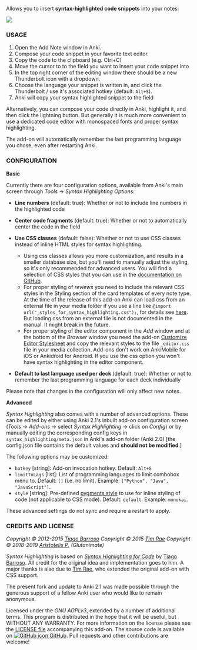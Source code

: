 <!-- BANNER -->

Allows you to insert **syntax-highlighted code snippets** into your notes:

![](https://raw.githubusercontent.com/glutanimate/syntax-highlighting/master/screenshots/screenshot_python.png)

<!-- CHANGELOG -->

### USAGE

1. Open the Add Note window in Anki.
2. Compose your code snippet in your favorite text editor.
3. Copy the code to the clipboard (e.g. Ctrl+C)
4. Move the cursor to to the field you want to insert your code snippet into
5. In the top right corner of the editing window there should be a new Thunderbolt icon with a dropdown.
6. Choose the language your snippet is written in, and click the Thunderbolt / use it's associated hotkey (default: `Alt+S`).
7. Anki will copy your syntax highlighted snippet to the field

Alternatively, you can compose your code directly in Anki, highlight it, and then click the lightning button. But generally it is much more convenient to use a dedicated code editor with monospaced fonts and proper syntax highlighting.

The add-on will automatically remember the last programming language you chose, even after restarting Anki.

### CONFIGURATION

**Basic**

Currently there are four configuration options, available from Anki's main screen through *Tools* → *Syntax Highlighting Options*:

- **Line numbers** (default: true): Whether or not to include line numbers in the highlighted code
- **Center code fragments** (default: true): Whether or not to automatically center the code in the field
- **Use CSS classes** (default: false): Whether or not to use CSS classes instead of inline HTML styles for syntax highlighting.

    - Using css classes allows you more customization, and results in a smaller database size, but you'll need to manually adjust the styling, so it's only recommended for advanced users. You will find a selection of CSS styles that you can use in the [documentation on GitHub](https://github.com/glutanimate/syntax-highlighting/blob/master/docs/css.md). 
    - For proper styling of *reviews* you need to include the relevant CSS styles in the Styling section of the card templates of every note type. At the time of the release of this add-on Anki can load css from an external file in your media folder if you use  a line like `@import url("_styles_for_syntax_highlighting.css");`, for details see [here](https://apps.ankiweb.net/docs/manual.html#media18). But loading css from an external file is not documented in the manual. It might break in the future.
    - For proper styling of the editor component in the *Add* window and at the bottom of the *Browser* window you need the add-on [Customize Editor Stylesheet](https://ankiweb.net/shared/info/1215991469) and copy the relevant styles to the file `_editor.css` file in your media collection. Add-ons don't work on AnkiMobile for iOS or Ankidroid for Android. If you use the css option you won't have syntax highlighting in the editor component.

- **Default to last language used per deck** (default: true): Whether or not to remember the last programming language for each deck individually

Please note that changes in the configuration will only affect new notes.

**Advanced**

*Syntax Highlighting* also comes with a number of advanced options. These can be edited by either using Anki 2.1's inbuilt add-on configuration screen (*Tools* → *Add-ons* → select *Syntax Highlighting* → click on *Config*) or by manually editing the corresponding config keys in `syntax_highlighting/meta.json` in Anki's add-on folder (Anki 2.0) [the config.json file contains the default values and **should not be modified**.]

The following options may be customized:

- `hotkey` [string]: Add-on invocation hotkey. Default: `Alt+S`
- `limitToLags` [list]: List of programming languages to limit combobox menu to. Default: `[]` (i.e. no limit). Example: `["Python", "Java", "JavaScript"]`.
- `style` [string]: Pre-defined [pygments style](https://help.farbox.com/pygments.html) to use for inline styling of code (not applicable to CSS mode). Default: `default`. Example: `monokai`.

These advanced settings do not sync and require a restart to apply.

<!-- SUPPORT -->

### CREDITS AND LICENSE

*Copyright © 2012-2015 [Tiago Barroso](https://github.com/tmbb)*
*Copyright © 2015 [Tim Rae](https://github.com/timrae)*
*Copyright © 2018-2019 [Aristotelis P.](https://glutanimate.com/)  (Glutanimate)*

*Syntax Highlighting* is based on [*Syntax Highlighting for Code*](https://github.com/tmbb/SyntaxHighlight) by [Tiago Barroso](https://github.com/tmbb). All credit for the original idea and implementation goes to him. A major thanks is also due to [Tim Rae](https://github.com/timrae), who extended the original add-on with CSS support.

The present fork and update to Anki 2.1 was made possible through the generous support of a fellow Anki user who would like to remain anonymous.

Licensed under the _GNU AGPLv3_, extended by a number of additional terms. This program is distributed in the hope that it will be useful, but WITHOUT ANY WARRANTY. For more information on the license please see the [LICENSE file](https://github.com/glutanimate/syntax-highlighting/blob/master/LICENSE) accompanying this add-on. The source code is available on [![GitHub icon](https://glutanimate.com/logos/github.svg) GitHub](https://github.com/glutanimate/syntax-highlighting). Pull requests and other contributions are welcome!

<!-- RESOURCES -->

<!-- FUNDING -->
